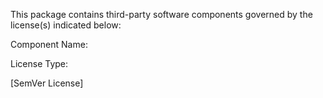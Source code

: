 This package contains third-party software components governed by the license(s) indicated below:

Component Name: 

License Type: 

[SemVer License]